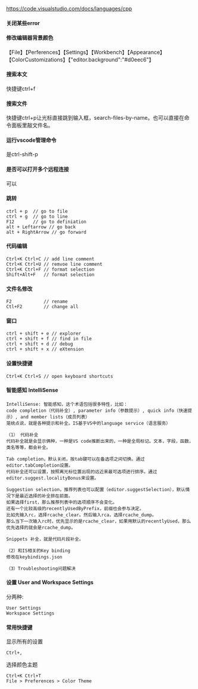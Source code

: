https://code.visualstudio.com/docs/languages/cpp
#### 关闭某些error

#### 修改编辑器背景颜色
【File】【Perferences】【Settings】【Workbench】【Appearance】【ColorCustomizations】【"editor.background":"#d0eec6"】

#### 搜索本文
快捷键ctrl+f

#### 搜索文件
快捷键ctrl+p让光标直接跳到输入框，search-files-by-name。也可以直接在命令面板里敲文件名。

#### 运行vscode管理命令
是ctrl-shift-p

#### 是否可以打开多个远程连接
可以

#### 跳转
```
ctrl + p  // go to file 
ctrl + g  // go to line
F12       // go to definiation
alt + Leftarrow // go back
alt + RightArrow // go forward
```

#### 代码编辑
```
Ctrl+K Ctrl+C // add line comment
Ctrl+K Ctrl+U // remvoe line comment
Ctrl+K Ctrl+F // format selection
Shift+Alt+F   // format selection
```

#### 文件名修改
```
F2            // rename
Ctl+F2        // change all
```

#### 窗口
```
ctrl + shift + e // explorer
ctrl + shift + f // find in file
ctrl + shift + d // debug
ctrl + shift + x // eXtension
```

#### 设置快捷键
```
Ctrl+K Ctrl+S // open keyboard shortcuts
```

####  智能感知 IntelliSense

```
IntelliSense: 智能感知，这个术语包括很多特性，比如：
code completion（代码补全）, parameter info（参数提示）, quick info（快速提示）, and member lists（成员列表）
笼统点说，就是各种提示和补全。IS基于VS中的language service（语言服务）

（1） 代码补全
代码补全就是会显示俩种，一种是VS code推断出来的，一种是全局标记。文本，字段，函数，类名等等，都会补全。

Tab completion，默认关闭，按tab键可以在备选项之间切换。通过editor.tabCompletion设置。
代码补全还可以设置，按照离光标位置出现的远近来最可选项进行排序。通过editor.suggest.localityBonus来设置。

Suggestion selection，推荐列表也可以配置（editor.suggestSelection），默认情况下是最近选择的补全排在前面。
如果选择first，那么推荐列表中的选项顺序不会变化。
还有一个比较高级的recentlyUsedByPrefix，前缀也会参与决定。
比如先输入rc，选择rcache_clear。然后输入rca，选择rcache_dump。
那么当下一次输入rc时，优先显示的是rcache_clear，如果用默认的recentlyUsed，那么优先选择的就会是rcache_dump。

Snippets 补全，就是代码片段补全。

（2）和IS相关的Key binding
修改在keybindings.json

（3）Troubleshooting问题解决
```

#### 设置 User and Workspace Settings
分两种:
```
User Settings
Workspace Settings 
```

#### 常用快捷键

显示所有的设置
```
Ctrl+,
```
选择颜色主题
```
Ctrl+K Ctrl+T
File > Preferences > Color Theme
```
